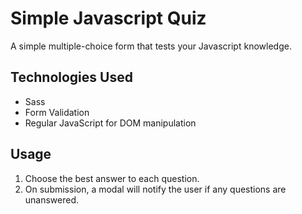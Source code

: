 
# Simple Javascript Quiz

A simple multiple-choice form that tests your Javascript knowledge. 

## Technologies Used
* Sass
* Form Validation
* Regular JavaScript for DOM manipulation

## Usage

1. Choose the best answer to each question.
2. On submission, a modal will notify the user if any questions are unanswered.